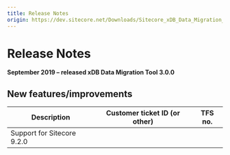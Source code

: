 ```yaml
---
title: Release Notes
origin: https://dev.sitecore.net/Downloads/Sitecore_xDB_Data_Migration_Tool/3x/xDB_Data_Migration_Tool_300/Release_Notes
---
```


# Release Notes

**September 2019 – released xDB Data Migration Tool 3.0.0**

## New features/improvements

 | Description | Customer ticket ID (or other) | TFS no. |
 | --- | --- | --- |
 | ​​Support for Sitecore 9.2.0 |  |  |